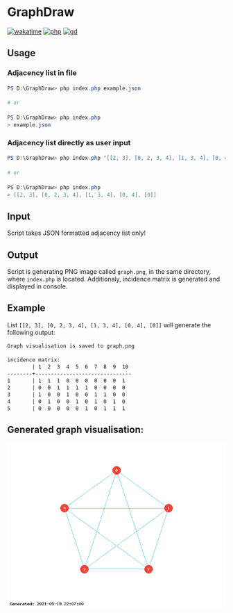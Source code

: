 # GraphDraw

[![wakatime](https://wakatime.com/badge/github/sokoloowski/GraphDraw.svg)](https://wakatime.com/badge/github/sokoloowski/GraphDraw)
[![php](https://img.shields.io/badge/language-PHP-%237478AE)](https://www.php.net/)
[![gd](https://img.shields.io/badge/dependencies-gd-important)](https://www.php.net/manual/en/book.image.php)

## Usage

### Adjacency list in file

```powershell
PS D:\GraphDraw> php index.php example.json

# or

PS D:\GraphDraw> php index.php
> example.json
```

### Adjacency list directly as user input

```powershell
PS D:\GraphDraw> php index.php "[[2, 3], [0, 2, 3, 4], [1, 3, 4], [0, 4], [0]]"

# or

PS D:\GraphDraw> php index.php
> [[2, 3], [0, 2, 3, 4], [1, 3, 4], [0, 4], [0]]
```

## Input

Script takes JSON formatted adjacency list only!

## Output

Script is generating PNG image called `graph.png`, in the same directory, where `index.php` is located. Additionaly, incidence matrix is generated and displayed in console.

## Example

List `[[2, 3], [0, 2, 3, 4], [1, 3, 4], [0, 4], [0]]` will generate the following output:

```
Graph visualisation is saved to graph.png

incidence matrix:
        | 1  2  3  4  5  6  7  8  9  10
--------+-------------------------------
1       | 1  1  1  0  0  0  0  0  0  1
2       | 0  0  1  1  1  1  0  0  0  0
3       | 1  0  0  1  0  0  1  1  0  0
4       | 0  1  0  0  1  0  1  0  1  0
5       | 0  0  0  0  0  1  0  1  1  1
```

## Generated graph visualisation:

![graph](example/graph.png)
